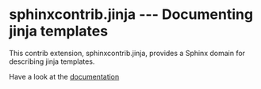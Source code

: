 sphinxcontrib.jinja --- Documenting jinja templates
===================================================

This contrib extension, sphinxcontrib.jinja, provides a Sphinx domain
for describing jinja templates.

Have a look at the [documentation](https://sphinxcontrib-jinja.readthedocs.io)
